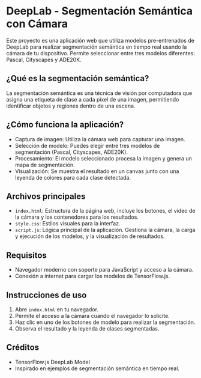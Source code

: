 # DeepLab - Segmentación Semántica con Cámara

Este proyecto es una aplicación web que utiliza modelos pre-entrenados de DeepLab para realizar segmentación semántica en tiempo real usando la cámara de tu dispositivo. Permite seleccionar entre tres modelos diferentes: Pascal, Cityscapes y ADE20K.

## ¿Qué es la segmentación semántica?

La segmentación semántica es una técnica de visión por computadora que asigna una etiqueta de clase a cada píxel de una imagen, permitiendo identificar objetos y regiones dentro de una escena.

## ¿Cómo funciona la aplicación?

- Captura de imagen: Utiliza la cámara web para capturar una imagen.
- Selección de modelo: Puedes elegir entre tres modelos de segmentación (Pascal, Cityscapes, ADE20K).
- Procesamiento: El modelo seleccionado procesa la imagen y genera un mapa de segmentación.
- Visualización: Se muestra el resultado en un canvas junto con una leyenda de colores para cada clase detectada.

## Archivos principales

- `index.html`: Estructura de la página web, incluye los botones, el video de la cámara y los contenedores para los resultados.
- `style.css`: Estilos visuales para la interfaz.
- `script.js`: Lógica principal de la aplicación. Gestiona la cámara, la carga y ejecución de los modelos, y la visualización de resultados.

## Requisitos

- Navegador moderno con soporte para JavaScript y acceso a la cámara.
- Conexión a internet para cargar los modelos de TensorFlow.js.

## Instrucciones de uso

1. Abre `index.html` en tu navegador.
2. Permite el acceso a la cámara cuando el navegador lo solicite.
3. Haz clic en uno de los botones de modelo para realizar la segmentación.
4. Observa el resultado y la leyenda de clases segmentadas.

## Créditos

- TensorFlow.js DeepLab Model
- Inspirado en ejemplos de segmentación semántica en tiempo real.
